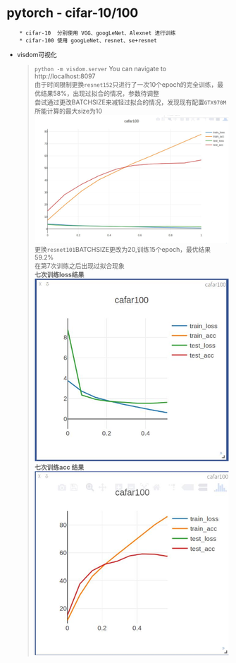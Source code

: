# pytorch - cifar-10/100

		* cifar-10  分别使用 VGG、googLeNet、Alexnet 进行训练
		* cifar-100 使用 googLeNet、resnet、se+resnet

* visdom可视化
   >    `python -m visdom.server`
   >    You can navigate to http://localhost:8097
<br>    由于时间限制更换`resnet152`只进行了一次10个epoch的完全训练，最优结果58%，出现过拟合的情况，参数待调整
<br>	尝试通过更改BATCHSIZE来减轻过拟合的情况，发现现有配置`GTX970M`所能计算的最大size为10
![可视化结果](https://raw.githubusercontent.com/NIJUNPEI/pytorch_cifar/master/cifar-100/senet%2Bresnet/visdom.jpg)
<br>	更换`resnet101`BATCHSIZE更改为20,训练15个epoch，最优结果59.2%
<br>	在第7次训练之后出现过拟合现象
<br>**七次训练loss结果**
![loss](https://raw.githubusercontent.com/NIJUNPEI/pytorch_cifar/master/cifar-100/senet%2Bresnet/se%2Bresnet101(visdom-loss).jpg)
<br>**七次训练acc 结果**
![acc](https://raw.githubusercontent.com/NIJUNPEI/pytorch_cifar/master/cifar-100/senet%2Bresnet/se%2Brenest101(visdom-acc).jpg)
